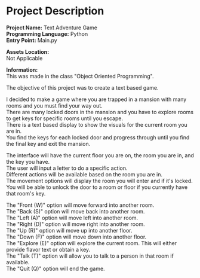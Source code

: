 # Project Description
**Project Name:** Text Adventure Game <br />
**Programming Language:** Python <br />
**Entry Point:** Main.py <br />

**Assets Location:** <br />
Not Applicable <br />

**Information:** <br />
This was made in the class "Object Oriented Programming". <br />

The objective of this project was to create a text based game. <br />

I decided to make a game where you are trapped in a mansion with many rooms and you must find your way out. <br />
There are many locked doors in the mansion and you have to explore rooms to get keys for specific rooms until you escape. <br />
There is a text based display to show the visuals for the current room you are in. <br />
You find the keys for each locked door and progress through until you find the final key and exit the mansion. <br />

The interface will have the current floor you are on, the room you are in, and the key you have. <br />
The user will input a letter to do a specific action. <br />
Different actions will be available based on the room you are in. <br />
The movement options will display the room you will enter and if it's locked. <br />
You will be able to unlock the door to a room or floor if you currently have that room's key. <br />

The "Front (W)" option will move forward into another room. <br />
The "Back (S)" option will move back into another room. <br />
The "Left (A)" option will move left into another room. <br />
The "Right (D)" option will move right into another room. <br />
The "Up (R)" option will move up into another floor. <br />
The "Down (F)" option will move down into another floor. <br />
The "Explore (E)" option will explore the current room. This will either provide flavor text or obtain a key. <br />
The "Talk (T)" option will allow you to talk to a person in that room if available. <br />
The "Quit (Q)" option will end the game.
